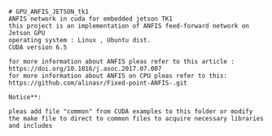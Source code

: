 	# GPU_ANFIS_JETSON_tk1
	ANFIS network in cuda for embedded jetson TK1
	this project is an implementation of ANFIS feed-forward network on Jetson GPU
	operating system : Linux , Ubuntu dist.
	CUDA version 6.5
	
	for more information about ANFIS pleas refer to this article :
	https://doi.org/10.1016/j.asoc.2017.07.007
	for more information about ANFIS on CPU pleas refer to this:
	https://github.com/alinasr/Fixed-point-ANFIS-.git
	
	Notice**:
	
	pleas add file "common" from CUDA examples to this folder or modify the make file to direct to common files to acquire necessary libraries and includes

